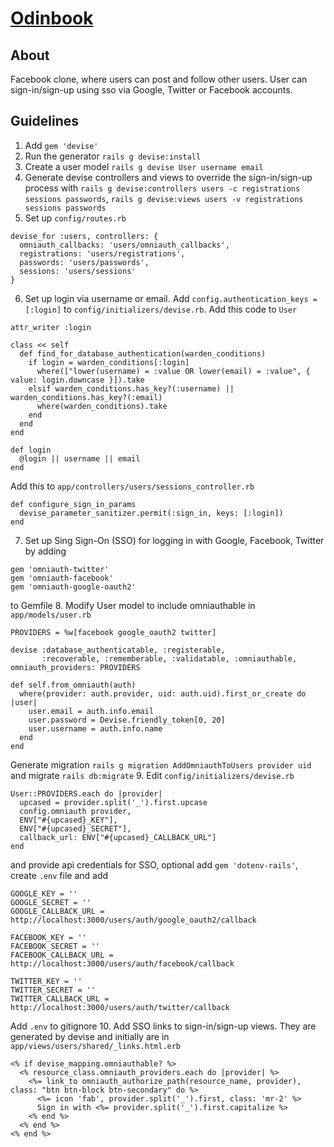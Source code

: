 # [Odinbook](https://www.theodinproject.com/courses/ruby-on-rails/lessons/final-project#project-building-facebook)

## About
Facebook clone, where users can post and follow other users. User can sign-in/sign-up using sso via Google, Twitter or Facebook accounts.

## Guidelines
1. Add `gem 'devise'`
2. Run the generator `rails g devise:install`
3. Create a user model `rails g devise User username email`
4. Generate devise controllers and views to override the sign-in/sign-up process with `rails g devise:controllers users -c registrations sessions passwords`, `rails g devise:views users -v registrations sessions passwords`
5. Set up `config/routes.rb`
```
devise_for :users, controllers: {
  omniauth_callbacks: 'users/omniauth_callbacks',
  registrations: 'users/registrations',
  passwords: 'users/passwords',
  sessions: 'users/sessions'
}
```
6. Set up login via username or email. Add `config.authentication_keys = [:login]` to `config/initializers/devise.rb`. Add this code to `User`
```
attr_writer :login

class << self
  def find_for_database_authentication(warden_conditions)
    if login = warden_conditions[:login]
      where(["lower(username) = :value OR lower(email) = :value", { value: login.downcase }]).take
    elsif warden_conditions.has_key?(:username) || warden_conditions.has_key?(:email)
      where(warden_conditions).take
    end
  end
end

def login
  @login || username || email
end
```
Add this to `app/controllers/users/sessions_controller.rb`
```
def configure_sign_in_params
  devise_parameter_sanitizer.permit(:sign_in, keys: [:login])
end
```
7. Set up Sing Sign-On (SSO) for logging in with Google, Facebook, Twitter by adding
```
gem 'omniauth-twitter'
gem 'omniauth-facebook'
gem 'omniauth-google-oauth2'
```
to Gemfile
8. Modify User model to include omniauthable in `app/models/user.rb`
```
PROVIDERS = %w[facebook google_oauth2 twitter]

devise :database_authenticatable, :registerable,
       :recoverable, :rememberable, :validatable, :omniauthable, omniauth_providers: PROVIDERS

def self.from_omniauth(auth)
  where(provider: auth.provider, uid: auth.uid).first_or_create do |user|
    user.email = auth.info.email
    user.password = Devise.friendly_token[0, 20]
    user.username = auth.info.name
  end
end
```
Generate migration `rails g migration AddOmniauthToUsers provider uid` and migrate `rails db:migrate`
9. Edit `config/initializers/devise.rb`
```
User::PROVIDERS.each do |provider|
  upcased = provider.split('_').first.upcase
  config.omniauth provider,
  ENV["#{upcased}_KEY"],
  ENV["#{upcased}_SECRET"],
  callback_url: ENV["#{upcased}_CALLBACK_URL"]
end
```
and provide api credentials for SSO, optional add `gem 'dotenv-rails'`, create `.env` file and add
```
GOOGLE_KEY = ''
GOOGLE_SECRET = ''
GOOGLE_CALLBACK_URL = http://localhost:3000/users/auth/google_oauth2/callback

FACEBOOK_KEY = ''
FACEBOOK_SECRET = ''
FACEBOOK_CALLBACK_URL = http://localhost:3000/users/auth/facebook/callback

TWITTER_KEY = ''
TWITTER_SECRET = ''
TWITTER_CALLBACK_URL = http://localhost:3000/users/auth/twitter/callback
```
Add `.env` to gitignore
10. Add SSO links to sign-in/sign-up views. They are generated by devise and initially are in `app/views/users/shared/_links.html.erb`
```
<% if devise_mapping.omniauthable? %>
  <% resource_class.omniauth_providers.each do |provider| %>
    <%= link_to omniauth_authorize_path(resource_name, provider), class: "btn btn-block btn-secondary" do %>
      <%= icon 'fab', provider.split('_').first, class: 'mr-2' %>
      Sign in with <%= provider.split('_').first.capitalize %>
    <% end %>
  <% end %>
<% end %>
```
